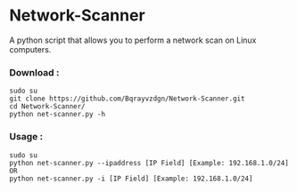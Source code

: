 # Network-Scanner
<p>A python script that allows you to perform a network scan on Linux computers.</p>

### Download :
```shell
sudo su
git clone https://github.com/Bqrayvzdgn/Network-Scanner.git
cd Network-Scanner/
python net-scanner.py -h
```

### Usage :
```shell
sudo su
python net-scanner.py --ipaddress [IP Field] [Example: 192.168.1.0/24]
OR
python net-scanner.py -i [IP Field] [Example: 192.168.1.0/24]
```
